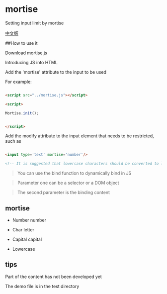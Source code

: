 # mortise

Setting input limit by mortise

[中文版](https://github.com/onemue/mortise/blob/master/README_zh.md)


##How to use it

Download mortise.js

Introducing JS into HTML

Add the 'mortise' attribute to the input to be used

For example:

```html

<script src="../mortise.js"></script>

<script>

Mortise.init(); 


</script>

```

Add the modify attribute to the input element that needs to be restricted, such as

```html

<input type='text' mortise='number'/>

<!-- It is suggested that lowercase characters should be converted to lowercase if they contain uppercase letters, and then matched -- >

```

> You can use the bind function to dynamically bind in JS

> Parameter one can be a selector or a DOM object

> The second parameter is the binding content

## mortise

- Number number

- Char letter

- Capital capital

- Lowercase

## tips

Part of the content has not been developed yet

The demo file is in the test directory